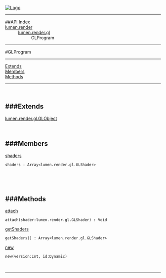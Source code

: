 
[![Logo](../../../../images/logo.png)](../../../../index.html)

---


##[API Index](../../../../api/index.html#lumen.render)   
[lumen.render](../)     
&emsp;&emsp;&emsp;[lumen.render.gl](./)   
&emsp;&emsp;&emsp;&emsp;&emsp;&emsp;GLProgram

---

#GLProgram


---


[Extends](#Extends)   
[Members](#Members)   
[Methods](#Methods)   


---

&nbsp;   

<a class="lift" name="Extends" ></a>
###Extends   
---
<a class="lift" name="lumen.render.gl.GLObject" href="{{{rel_path}}}api/lumen/render/gl/GLObject.html">lumen.render.gl.GLObject</a>

&nbsp;   

<a class="lift" name="Members" ></a>
###Members   
---
<a class="lift" name="shaders" href="#shaders">shaders</a>



`shaders : Array<lumen.render.gl.GLShader>`

<span class="small_desc_flat">  </span>   

&nbsp;   

&nbsp;   

<a class="lift" name="Methods" ></a>
###Methods   
---
<a class="lift" name="attach" href="#attach">attach</a>



`attach(shader:lumen.render.gl.GLShader) : Void`

<span class="small_desc_flat">  </span>   

<a class="lift" name="getShaders" href="#getShaders">getShaders</a>



`getShaders() : Array<lumen.render.gl.GLShader>`

<span class="small_desc_flat">  </span>   

<a class="lift" name="new" href="#new">new</a>



`new(version:Int, id:Dynamic) `

<span class="small_desc_flat">  </span>   



&nbsp;
&nbsp;
&nbsp;

---  


&nbsp;   
&nbsp;   